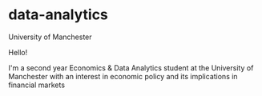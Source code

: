 # data-analytics
University of Manchester

Hello!

I'm a second year Economics & Data Analytics student at the University of Manchester with an interest in economic policy and its implications in financial markets
